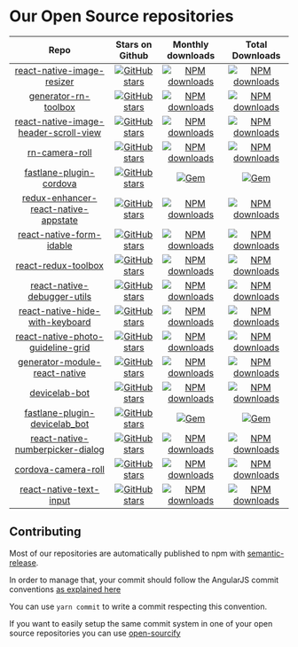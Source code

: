 # Our Open Source repositories

|Repo|Stars on Github|Monthly downloads|Total Downloads|
|:-:|:-:|:-:|:-:|
|[react-native-image-resizer](https://github.com/bamlab/react-native-image-resizer)|[![GitHub stars](https://img.shields.io/github/stars/bamlab/react-native-image-resizer.svg?style=social&label=Star)](https://github.com/bamlab/react-native-image-resizer/stargazers)|[![NPM downloads](https://img.shields.io/npm/dm/react-native-image-resizer.svg)](https://www.npmjs.com/package/react-native-image-resizer)|[![NPM downloads](https://img.shields.io/npm/dt/react-native-image-resizer.svg)](https://www.npmjs.com/package/react-native-image-resizer)
|[generator-rn-toolbox](https://github.com/bamlab/generator-rn-toolbox)|[![GitHub stars](https://img.shields.io/github/stars/bamlab/generator-rn-toolbox.svg?style=social&label=Star)](https://github.com/bamlab/generator-rn-toolbox/stargazers)|[![NPM downloads](https://img.shields.io/npm/dm/generator-rn-toolbox.svg)](https://www.npmjs.com/package/generator-rn-toolbox)|[![NPM downloads](https://img.shields.io/npm/dt/generator-rn-toolbox.svg)](https://www.npmjs.com/package/generator-rn-toolbox)
|[react-native-image-header-scroll-view](https://github.com/bamlab/react-native-image-header-scroll-view)|[![GitHub stars](https://img.shields.io/github/stars/bamlab/react-native-image-header-scroll-view.svg?style=social&label=Star)](https://github.com/bamlab/react-native-image-header-scroll-view/stargazers)|[![NPM downloads](https://img.shields.io/npm/dm/react-native-image-header-scroll-view.svg)](https://www.npmjs.com/package/react-native-image-header-scroll-view)|[![NPM downloads](https://img.shields.io/npm/dt/react-native-image-header-scroll-view.svg)](https://www.npmjs.com/package/react-native-image-header-scroll-view)
|[rn-camera-roll](https://github.com/bamlab/rn-camera-roll)|[![GitHub stars](https://img.shields.io/github/stars/bamlab/rn-camera-roll.svg?style=social&label=Star)](https://github.com/bamlab/rn-camera-roll/stargazers)|[![NPM downloads](https://img.shields.io/npm/dm/rn-camera-roll.svg)](https://www.npmjs.com/package/rn-camera-roll)|[![NPM downloads](https://img.shields.io/npm/dt/rn-camera-roll.svg)](https://www.npmjs.com/package/rn-camera-roll)
|[fastlane-plugin-cordova](https://github.com/bamlab/fastlane-plugin-cordova)|[![GitHub stars](https://img.shields.io/github/stars/bamlab/fastlane-plugin-cordova.svg?style=social&label=Star)](https://github.com/bamlab/fastlane-plugin-cordova/stargazers)|[![Gem](https://img.shields.io/gem/dtv/fastlane-plugin-cordova.svg)](https://rubygems.org/gems/fastlane-plugin-cordova)|[![Gem](https://img.shields.io/gem/dt/fastlane-plugin-cordova.svg)](https://rubygems.org/gems/fastlane-plugin-cordova)
|[redux-enhancer-react-native-appstate](https://github.com/bamlab/redux-enhancer-react-native-appstate)|[![GitHub stars](https://img.shields.io/github/stars/bamlab/redux-enhancer-react-native-appstate.svg?style=social&label=Star)](https://github.com/bamlab/redux-enhancer-react-native-appstate/stargazers)|[![NPM downloads](https://img.shields.io/npm/dm/redux-enhancer-react-native-appstate.svg)](https://www.npmjs.com/package/redux-enhancer-react-native-appstate)|[![NPM downloads](https://img.shields.io/npm/dt/redux-enhancer-react-native-appstate.svg)](https://www.npmjs.com/package/redux-enhancer-react-native-appstate)
|[react-native-form-idable](https://github.com/bamlab/react-native-form-idable)|[![GitHub stars](https://img.shields.io/github/stars/bamlab/react-native-form-idable.svg?style=social&label=Star)](https://github.com/bamlab/react-native-form-idable/stargazers)|[![NPM downloads](https://img.shields.io/npm/dm/react-native-form-idable.svg)](https://www.npmjs.com/package/react-native-form-idable)|[![NPM downloads](https://img.shields.io/npm/dt/react-native-form-idable.svg)](https://www.npmjs.com/package/react-native-form-idable)
|[react-redux-toolbox](https://github.com/bamlab/react-redux-toolbox)|[![GitHub stars](https://img.shields.io/github/stars/bamlab/react-redux-toolbox.svg?style=social&label=Star)](https://github.com/bamlab/react-redux-toolbox/stargazers)|[![NPM downloads](https://img.shields.io/npm/dm/react-redux-toolbox.svg)](https://www.npmjs.com/package/react-redux-toolbox)|[![NPM downloads](https://img.shields.io/npm/dt/react-redux-toolbox.svg)](https://www.npmjs.com/package/react-redux-toolbox)
|[react-native-debugger-utils](https://github.com/bamlab/react-native-debugger-utils)|[![GitHub stars](https://img.shields.io/github/stars/bamlab/react-native-debugger-utils.svg?style=social&label=Star)](https://github.com/bamlab/react-native-debugger-utils/stargazers)|[![NPM downloads](https://img.shields.io/npm/dm/react-native-debugger-utils.svg)](https://www.npmjs.com/package/react-native-debugger-utils)|[![NPM downloads](https://img.shields.io/npm/dt/react-native-debugger-utils.svg)](https://www.npmjs.com/package/react-native-debugger-utils)
|[react-native-hide-with-keyboard](https://github.com/bamlab/react-native-hide-with-keyboard)|[![GitHub stars](https://img.shields.io/github/stars/bamlab/react-native-hide-with-keyboard.svg?style=social&label=Star)](https://github.com/bamlab/react-native-hide-with-keyboard/stargazers)|[![NPM downloads](https://img.shields.io/npm/dm/react-native-hide-with-keyboard.svg)](https://www.npmjs.com/package/react-native-hide-with-keyboard)|[![NPM downloads](https://img.shields.io/npm/dt/react-native-hide-with-keyboard.svg)](https://www.npmjs.com/package/react-native-hide-with-keyboard)
|[react-native-photo-guideline-grid](https://github.com/bamlab/react-native-photo-guideline-grid)|[![GitHub stars](https://img.shields.io/github/stars/bamlab/react-native-photo-guideline-grid.svg?style=social&label=Star)](https://github.com/bamlab/react-native-photo-guideline-grid/stargazers)|[![NPM downloads](https://img.shields.io/npm/dm/react-native-photo-guideline-grid.svg)](https://www.npmjs.com/package/react-native-photo-guideline-grid)|[![NPM downloads](https://img.shields.io/npm/dt/react-native-photo-guideline-grid.svg)](https://www.npmjs.com/package/react-native-photo-guideline-grid)
|[generator-module-react-native](https://github.com/bamlab/generator-module-react-native)|[![GitHub stars](https://img.shields.io/github/stars/bamlab/generator-module-react-native.svg?style=social&label=Star)](https://github.com/bamlab/generator-module-react-native/stargazers)|[![NPM downloads](https://img.shields.io/npm/dm/generator-module-react-native.svg)](https://www.npmjs.com/package/generator-module-react-native)|[![NPM downloads](https://img.shields.io/npm/dt/generator-module-react-native.svg)](https://www.npmjs.com/package/generator-module-react-native)
|[devicelab-bot](https://github.com/bamlab/devicelab-bot)|[![GitHub stars](https://img.shields.io/github/stars/bamlab/devicelab-bot.svg?style=social&label=Star)](https://github.com/bamlab/devicelab-bot/stargazers)|[![NPM downloads](https://img.shields.io/npm/dm/devicelab-bot.svg)](https://www.npmjs.com/package/devicelab-bot)|[![NPM downloads](https://img.shields.io/npm/dt/devicelab-bot.svg)](https://www.npmjs.com/package/devicelab-bot)
|[fastlane-plugin-devicelab_bot](https://github.com/bamlab/fastlane-plugin-devicelab_bot)|[![GitHub stars](https://img.shields.io/github/stars/bamlab/fastlane-plugin-devicelab_bot.svg?style=social&label=Star)](https://github.com/bamlab/fastlane-plugin-devicelab_bot/stargazers)|[![Gem](https://img.shields.io/gem/dtv/fastlane-plugin-devicelab_bot.svg)](https://rubygems.org/gems/fastlane-plugin-devicelab_bot)|[![Gem](https://img.shields.io/gem/dt/fastlane-plugin-devicelab_bot.svg)](https://rubygems.org/gems/fastlane-plugin-devicelab_bot)
|[react-native-numberpicker-dialog](https://github.com/bamlab/react-native-numberpicker-dialog)|[![GitHub stars](https://img.shields.io/github/stars/bamlab/react-native-numberpicker-dialog.svg?style=social&label=Star)](https://github.com/bamlab/react-native-numberpicker-dialog/stargazers)|[![NPM downloads](https://img.shields.io/npm/dm/react-native-numberpicker-dialog.svg)](https://www.npmjs.com/package/react-native-numberpicker-dialog)|[![NPM downloads](https://img.shields.io/npm/dt/react-native-numberpicker-dialog.svg)](https://www.npmjs.com/package/react-native-numberpicker-dialog)
|[cordova-camera-roll](https://github.com/bamlab/cordova-camera-roll)|[![GitHub stars](https://img.shields.io/github/stars/bamlab/cordova-camera-roll.svg?style=social&label=Star)](https://github.com/bamlab/cordova-camera-roll/stargazers)|[![NPM downloads](https://img.shields.io/npm/dm/cordova-camera-roll.svg)](https://www.npmjs.com/package/cordova-camera-roll)|[![NPM downloads](https://img.shields.io/npm/dt/cordova-camera-roll.svg)](https://www.npmjs.com/package/cordova-camera-roll)
|[react-native-text-input](https://github.com/bamlab/react-native-text-input)|[![GitHub stars](https://img.shields.io/github/stars/bamlab/react-native-text-input.svg?style=social&label=Star)](https://github.com/bamlab/react-native-text-input/stargazers)|[![NPM downloads](https://img.shields.io/npm/dm/react-native-text-input.svg)](https://www.npmjs.com/package/react-native-text-input)|[![NPM downloads](https://img.shields.io/npm/dt/react-native-text-input.svg)](https://www.npmjs.com/package/react-native-text-input)

## Contributing

Most of our repositories are automatically published to npm with [semantic-release](https://github.com/semantic-release/semantic-release).

In order to manage that, your commit should follow the AngularJS commit conventions [as explained here](https://github.com/semantic-release/semantic-release#default-commit-message-format)

You can use `yarn commit` to write a commit respecting this convention.

If you want to easily setup the same commit system in one of your open source repositories you can use [open-sourcify](https://github.com/almouro/open-sourcify)
